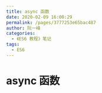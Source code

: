 ```yaml
---
title: async 函数
date: 2020-02-09 16:00:29
permalink: /pages/3777253e65bac487
author: 阮一峰
categories:
  - 《ES6 教程》笔记
tags:
  - ES6
---
```


# async 函数
